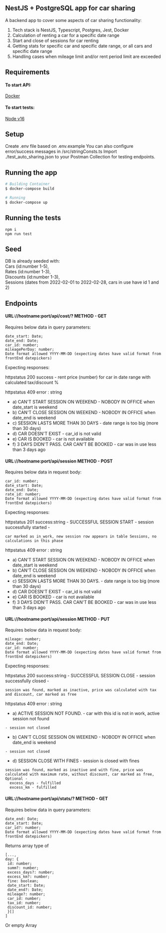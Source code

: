 ## NestJS + PostgreSQL app for car sharing

A backend app to cover some aspects of car sharing functionality:

1. Tech stack is NestJS, Typescript, Postgres, Jest, Docker
2. Calculation of renting a car for a specific date range
3. Start and close of sessions for car renting
4. Getting stats for specific car and specific date range, or all cars and specific date range
5. Handling cases when mileage limit and/or rent period limit are exceeded 

## Requirements

#### To start API:

[Docker](https://www.docker.com/)

#### To start tests:

[Node v16](https://nodejs.org/en/download/)


## Setup

Create .env file based on .env.example
You can also configure error/success messages in /src/stringConsts.ts
Import ./test_auto_sharing.json to your Postman Collection for testing endpoints.

## Running the app

```bash
# Building Container
$ docker-compose build

# Running
$ docker-compose up
```

## Running the tests
````
npm i 
npm run test
````
## Seed

DB is already seeded with: <br>
Cars (id:number 1-5), <br>
Rates (id:number 1-3), <br>
Discounts (id:number 1-3), <br>
Sessions (dates from 2022-02-01 to 2022-02-28, cars in use have id 1 and 2)


## Endpoints
#### URL://hostname:port/api/cost/? METHOD - GET
Requires below data in query parameters:
````
date_start: Date;
date_end: Date;
car_id: number;
mileagePerDay: number;
Date format allowed YYYY-MM-DD (expecting dates have valid format from frontEnd datepickers)
````
Expecting responses:

httpstatus 200 success - rent price (number) for car in date range with calculated tax/discount %

httpstatus 409 error : string
- a) CAN'T START SESSION ON WEEKEND - NOBODY IN OFFICE when date_start is weekend
- b) CAN'T CLOSE SESSION ON WEEKEND - NOBODY IN OFFICE when date_end is weekend
- c) SESSION LASTS MORE THAN 30 DAYS - date range is too big (more than 30 days)
- d) CAR DOESN'T EXIST - car_id is not valid
- e) CAR IS BOOKED - car is not available
- f) 3 DAYS DIDN'T PASS. CAR CAN'T BE BOOKED - car was in use less than 3 days ago

#### URL://hostname:port/api/session METHOD - POST
Requires below data in request body:
````
car_id: number;
date_start: Date;
date_end: Date;
rate_id: number;
Date format allowed YYYY-MM-DD (expecting dates have valid format from frontEnd datepickers)
````
Expecting responses:

httpstatus 201 success:string - SUCCESSFUL SESSION START - session successfully started -
````
car marked as in_work, new session row appears in table Sessions, no calculations in this phase
````
httpstatus 409 error : string
- a) CAN'T START SESSION ON WEEKEND - NOBODY IN OFFICE when date_start is weekend
- b) CAN'T CLOSE SESSION ON WEEKEND - NOBODY IN OFFICE when date_end is weekend
- c) SESSION LASTS MORE THAN 30 DAYS. - date range is too big (more than 30 days)
- d) CAR DOESN'T EXIST - car_id is not valid
- e) CAR IS BOOKED - car is not available
- f) 3 DAYS DIDN'T PASS. CAR CAN'T BE BOOKED - car was in use less than 3 days ago

#### URL://hostname:port/api/session METHOD - PUT
Requires below data in request body:
````
mileage: number;
date_end: Date;
car_id: number;
Date format allowed YYYY-MM-DD (expecting dates have valid format from frontEnd datepickers)
````
Expecting responses:

httpstatus 200 success:string - SUCCESSFUL SESSION CLOSE - session successfully closed - 
````
session was found, marked as inactive, price was calculated with tax and discount, car marked as free
````
httpstatus 409 error : string

- a) ACTIVE SESSION NOT FOUND. - car with this id is not in work, active session not found
````
- session not closed
````
- b) CAN'T CLOSE SESSION ON WEEKEND - NOBODY IN OFFICE when date_end is weekend
````
- session not closed
````
- d) SESSION CLOSE WITH FINES - session is closed with fines 
````
session was found, marked as inactive and with fine, price was calculated with maximum rate, without discount, car marked as free,
Optional -  
  excess_days - fulfilled
  excess_km - fulfilled
````

#### URL://hostname:port/api/stats/? METHOD - GET
Requires below data in query parameters:
````
date_end: Date;
date_start: Date;
car_id?: number;
Date format allowed YYYY-MM-DD (expecting dates have valid format from frontEnd datepickers)
````

Returns array type of 
````
[..., 
day: {
 id: number;
 summ?: number;
 excess_days?: number;
 excess_km?: number;
 fine: boolean;
 date_start: Date;
 date_end?: Date;
 mileage?: number;
 car_id: number;
 tax_id: number;
 discount_id: number;
 }[]
]
````

Or empty Array